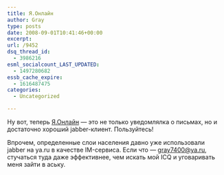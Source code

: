 ```yaml
---
title: Я.Онлайн
author: Gray
type: posts
date: 2008-09-01T10:41:46+00:00
excerpt:
url: /9452
dsq_thread_id:
  - 3986216
esml_socialcount_LAST_UPDATED:
  - 1497280682
essb_cache_expire:
  - 1616487475
categories:
  - Uncategorized

---
```








Ну вот, теперь <a href="http://online.yandex.ru/" target="_blank">Я.Онлайн</a> &#8212; это не только уведомлялка о письмах, но и достаточно хороший jabber-клиент. Пользуйтесь!

Впрочем, определенные слои населения давно уже использовали jabber на ya.ru в качестве IM-сервиса. Если что &#8212; gray7400@ya.ru, стучаться туда даже эффективнее, чем искать мой ICQ и уговаривать меня зайти в аську.